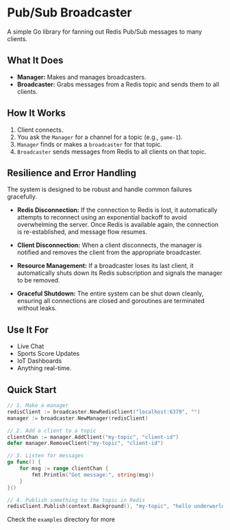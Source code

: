 # Pub/Sub Broadcaster

A simple Go library for fanning out Redis Pub/Sub messages to many clients.

## What It Does

*   **Manager:** Makes and manages broadcasters.
*   **Broadcaster:** Grabs messages from a Redis topic and sends them to all clients.

## How It Works

1.  Client connects.
2.  You ask the `Manager` for a channel for a topic (e.g., `game-1`).
3.  `Manager` finds or makes a `broadcaster` for that topic.
4.  `Broadcaster` sends messages from Redis to all clients on that topic.

## Resilience and Error Handling

The system is designed to be robust and handle common failures gracefully.

*   **Redis Disconnection:** If the connection to Redis is lost, it automatically attempts to reconnect using an exponential backoff to avoid overwhelming the server. Once Redis is available again, the connection is re-established, and message flow resumes.

*   **Client Disconnection:** When a client disconnects, the manager is notified and removes the client from the appropriate broadcaster.

*   **Resource Management:** If a broadcaster loses its last client, it automatically shuts down its Redis subscription and signals the manager to be removed.

*   **Graceful Shutdown:** The entire system can be shut down cleanly, ensuring all connections are closed and goroutines are terminated without leaks.

## Use It For

*   Live Chat
*   Sports Score Updates
*   IoT Dashboards
*   Anything real-time.

## Quick Start

```go
// 1. Make a manager
redisClient := broadcaster.NewRedisClient("localhost:6379", "")
manager := broadcaster.NewManager(redisClient)

// 2. Add a client to a topic
clientChan := manager.AddClient("my-topic", "client-id")
defer manager.RemoveClient("my-topic", "client-id")

// 3. Listen for messages
go func() {
    for msg := range clientChan {
        fmt.Println("Got message:", string(msg))
    }
}()

// 4. Publish something to the topic in Redis
redisClient.Publish(context.Background(), "my-topic", "hello underworld")
```

Check the `examples` directory for more
